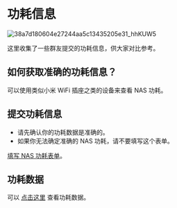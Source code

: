 # 功耗信息

![38a7d180604e27244aa5c13435205e31_hhKUW5](https://img-1255332810.cos.ap-chengdu.myqcloud.com/38a7d180604e27244aa5c13435205e31_hhKUW5.jpg)

这里收集了一些群友提交的功耗信息，供大家对比参考。

## 如何获取准确的功耗信息？

可以使用类似小米 WiFi 插座之类的设备来查看 NAS 功耗。

## 提交功耗信息

- 请先确认你的功耗数据是准确的。
- 如果你无法确定准确的 NAS 功耗，请不要填写这个表单。

[填写 NAS 功耗表单](https://jsj.top/f/nofBDL)。

## 功耗数据

可以 [点击这里](/nas_power.html) 查看功耗数据。